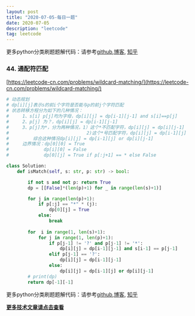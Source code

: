 ```yaml
---
layout: post
title: "2020-07-05-每日一题"
date: 2020-07-05
description: "leetcode"
tag: leetcode 
--- 
```


更多python分类刷题题解代码：请参考[github](https://github.com/lxztju/leetcode-python),[博客](https://lxztju.github.io/tags/), [知乎](https://zhuanlan.zhihu.com/c_1218480100364447744)


### 44. 通配符匹配

[https://leetcode-cn.com/problems/wildcard-matching/](https://leetcode-cn.com/problems/wildcard-matching/)

```python
# 动态规划
# dp[i][j]表示s的前i个字符是否能与p的前j个字符匹配
# 状态转移方程分为如下的几种情况：
#     1、s[i] p[j]均为字母，dp[i][j] = dp[i-1][j-1] and s[i]==p[j]
#     2、p[j] 为？，dp[i][j] = dp[i-1][j-1]
#     3、p[j]为*，分为两种情况，1）这个*不匹配字符，dp[i][j] = dp[i][j-1]
#                             2)这个*号匹配字符，dp[i][j] = dp[i-1][j]
#         综合这种情况dp[i][j] = dp[i-1][j] or dp[i][j-1]
#     边界情况：dp[0][0] = True
#             dp[i][0] = False
#             dp[0][j] = True if p[:j+1] == * else False

class Solution:
    def isMatch(self, s: str, p: str) -> bool:

        if not s and not p: return True
        dp = [[False]*(len(p)+1) for _ in range(len(s)+1)]

        for j in range(len(p)+1):
            if p[:j] == "*" * (j):
                dp[0][j] = True
            else:
                break
        
        for  i in range(1, len(s)+1):
            for j in range(1, len(p)+1):
                if p[j-1] != '?' and p[j-1] != '*':
                    dp[i][j] = dp[i-1][j-1] and s[i-1] == p[j-1]
                elif p[j-1] == '?':
                    dp[i][j] = dp[i-1][j-1]
                else:
                    dp[i][j] = dp[i-1][j] or dp[i][j-1]
        # print(dp)
        return dp[-1][-1]
```



更多python分类刷题题解代码：请参考[github](https://github.com/lxztju/leetcode-python),[博客](https://lxztju.github.io/tags/), [知乎](https://zhuanlan.zhihu.com/c_1218480100364447744)


**[更多技术文章请点击查看](https://lxztju.github.io/tags/)**